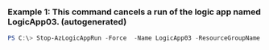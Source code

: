 ### Example 1: This command cancels a run of the logic app named LogicApp03. (autogenerated)
```powershell
PS C:\> Stop-AzLogicAppRun -Force  -Name LogicApp03 -ResourceGroupName ResourceGroup11 -RunName 08587489104702792076
```

